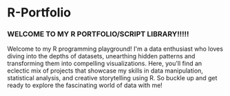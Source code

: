 # R-Portfolio
### WELCOME TO MY R PORTFOLIO/SCRIPT LIBRARY!!!!!


﻿Welcome to my R programming playground! I'm a data enthusiast who loves diving into the depths of datasets, 
unearthing hidden patterns and transforming them into compelling visualizations. Here, you'll find an eclectic 
mix of projects that showcase my skills in data manipulation, statistical analysis, and creative storytelling using R. 
So buckle up and get ready to explore the fascinating world of data with me!
